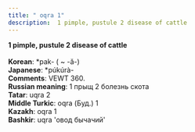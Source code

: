 ```yaml
---
title: " oqra 1"
description:  1 pimple, pustule 2 disease of cattle
---
```

<strong> 1 pimple, pustule 2 disease of cattle</strong><br><br>
<strong>Korean</strong>:  *pak- ( ~ -ă-)<br>
<strong>Japanese</strong>:  *púkúrà-<br>
<strong>Comments</strong>:  VEWT 360.<br>
<strong>Russian meaning</strong>:  1 прыщ 2 болезнь скота<br>
<strong>Tatar</strong>:  uqra 2<br>
<strong>Middle Turkic</strong>:  oqra (Буд.) 1<br>
<strong>Kazakh</strong>:  oqra 1<br>
<strong>Bashkir</strong>:  uqra 'овод бычачий'<br>


